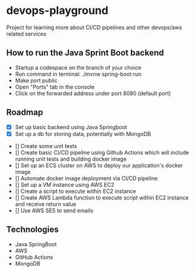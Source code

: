 # devops-playground
Project for learning more about CI/CD pipelines and other devops/aws related services

## How to run the Java Sprint Boot backend
- Startup a codespace on the branch of your choice
- Run command in terminal: ./mvnw spring-boot:run
- Make port public
- Open "Ports" tab in the console
- Click on the forwarded address under port 8080 (default port)

## Roadmap
- [x] Set up basic backend using Java Springboot
- [x] Set up a db for storing data, potentially with MongoDB 
- [] Create some unit tests
- [] Create basic CI/CD pipeline using Github Actions which will include running unit tests and building docker image
- [] Set up an ECS cluster on AWS to deploy our application's docker image
- [] Automate docker image deployment via CI/CD pipeline
- [] Set up a VM instance using AWS EC2
- [] Create a script to execute within EC2 instance
- [] Create AWS Lambda function to execute script within EC2 instance and receive return value
- [] Use AWS SES to send emails

## Technologies
- Java SpringBoot
- AWS
- GitHub Actions
- MongoDB
